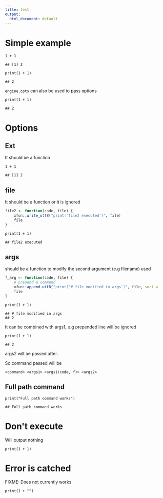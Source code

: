 ```yaml
---
title: test
output: 
  html_document: default
--- 
```


# Simple example


```exec
1 + 1
```

```
## [1] 2
```


```exec
print(1 + 1)
```

```
## 2
```

`engine.opts` can also be used to pass options


```exec
print(1 + 1)
```

```
## 2
```

# Options

## Ext

It should be a function


```exec
1 + 1
```

```
## [1] 2
```

## file

It should be a function or it is ignored


```r
file2 <- function(code, file) {
    xfun::write_utf8("print('file2 executed')", file)
    file
}
```



```exec
print(1 + 1)
```

```
## file2 executed
```

## args

should be a function to modify the second argument (e.g filename) used 


```r
f_arg <- function(code, file) {
    # prepend a command
    xfun::append_utf8("print('# file modified in args')", file, sort = rev)
    file
}
```


```exec
print(1 + 1)
```

```
## # file modified in args
## 2
```

It can be combined with args1, e.g prepended line will be ignored


```exec
print(1 + 1)
```

```
## 2
```

args2 will be passed after. 

So command passed will be 

```
<command> <args1> <args1(code, f)> <args2>
```

## Full path command


```exec
print("Full path command works")
```

```
## Full path command works
```

# Don't execute

Will output nothing


```exec
print(1 + 1)
```

# Error is catched

FIXME: Does not currently works


```exec
print(1 + "")
```
